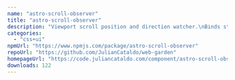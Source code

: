 ```yaml
---
name: "astro-scroll-observer"
title: "astro-scroll-observer"
description: "Viewport scroll position and direction watcher.\nBinds states data attributes to `HTML` for further JS/CSS usage.\nScroll event is throttled for performance economy."
categories:
  - "css+ui"
npmUrl: "https://www.npmjs.com/package/astro-scroll-observer"
repoUrl: "https://github.com/JulianCataldo/web-garden"
homepageUrl: "https://code.juliancataldo.com/component/astro-scroll-observer"
downloads: 122
---
```

